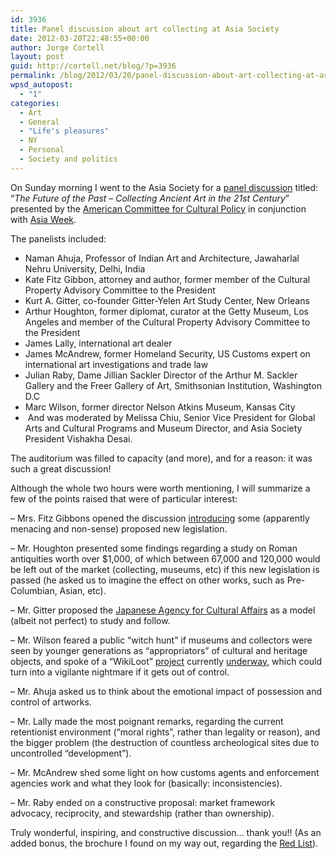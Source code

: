 ```yaml
---
id: 3936
title: Panel discussion about art collecting at Asia Society
date: 2012-03-20T22:48:55+00:00
author: Jorge Cortell
layout: post
guid: http://cortell.net/blog/?p=3936
permalink: /blog/2012/03/20/panel-discussion-about-art-collecting-at-asia-society/
wpsd_autopost:
  - "1"
categories:
  - Art
  - General
  - "Life's pleasures"
  - NY
  - Personal
  - Society and politics
---
```

On Sunday morning I went to the Asia Society for a <a title="http://asiasociety.org/new-york/events/future-past-collecting-ancient-art-21st-century" href="http://asiasociety.org/new-york/events/future-past-collecting-ancient-art-21st-century" target="_blank">panel discussion</a> titled: &#8220;_The Future of the Past &#8211; Collecting Ancient Art in the 21st Century_&#8221; presented by the <a title="https://en.wikipedia.org/wiki/American_Council_for_Cultural_Policy" href="https://en.wikipedia.org/wiki/American_Council_for_Cultural_Policy" target="_blank">American Committee for Cultural Policy</a> in conjunction with <a title="http://www.asiaweekny.com/" href="http://www.asiaweekny.com/" target="_blank">Asia Week</a>. 

The panelists included:

  * Naman Ahuja, Professor of Indian Art and Architecture, Jawaharlal Nehru University, Delhi, India
  * Kate Fitz Gibbon, attorney and author, former member of the Cultural Property Advisory Committee to the President
  * Kurt A. Gitter, co-founder Gitter-Yelen Art Study Center, New Orleans
  * Arthur Houghton, former diplomat, curator at the Getty Museum, Los Angeles and member of the Cultural Property Advisory Committee to the President
  * James Lally, international art dealer
  * James McAndrew, former Homeland Security, US Customs expert on international art investigations and trade law
  * Julian Raby, Dame Jillian Sackler Director of the Arthur M. Sackler Gallery and the Freer Gallery of Art, Smithsonian Institution, Washington D.C
  * Marc Wilson, former director Nelson Atkins Museum, Kansas City
  *  And was moderated by Melissa Chiu, Senior Vice President for Global Arts and Cultural Programs and Museum Director, and Asia Society President Vishakha Desai.

The auditorium was filled to capacity (and more), and for a reason: it was such a great discussion!

Although the whole two hours were worth mentioning, I will summarize a few of the points raised that were of particular interest:

&#8211; Mrs. Fitz Gibbons opened the discussion <a title="http://www.fitzgibbonlaw.com/art-and-cultural-property-issues" href="http://www.fitzgibbonlaw.com/art-and-cultural-property-issues" target="_blank">introducing</a> some (apparently menacing and non-sense) proposed new legislation.

&#8211; Mr. Houghton presented some findings regarding a study on Roman antiquities worth over $1,000, of which between 67,000 and 120,000 would be left out of the market (collecting, museums, etc) if this new legislation is passed (he asked us to imagine the effect on other works, such as Pre-Columbian, Asian, etc).

&#8211; Mr. Gitter proposed the <a title="http://www.bunka.go.jp/english/index.html" href="http://www.bunka.go.jp/english/index.html" target="_blank">Japanese Agency for Cultural Affairs</a> as a model (albeit not perfect) to study and follow.

&#8211; Mr. Wilson feared a public &#8220;witch hunt&#8221; if museums and collectors were seen by younger generations as &#8220;appropriators&#8221; of cultural and heritage objects, and spoke of a &#8220;WikiLoot&#8221; <a title="http://chasingaphrodite.com/2012/03/12/introducing-wikiloot-your-chance-to-fight-the-illicit-antiquities-trade/" href="http://chasingaphrodite.com/2012/03/12/introducing-wikiloot-your-chance-to-fight-the-illicit-antiquities-trade/" target="_blank">project</a> currently <a title="http://newschallenge.tumblr.com/post/19180035869/wikiloot-crowd-sourcing-an-analysis-of-the-black" href="http://newschallenge.tumblr.com/post/19180035869/wikiloot-crowd-sourcing-an-analysis-of-the-black" target="_blank">underway</a>, which could turn into a vigilante nightmare if it gets out of control.

&#8211; Mr. Ahuja asked us to think about the emotional impact of possession and control of artworks.

&#8211; Mr. Lally made the most poignant remarks, regarding the current retentionist environment (&#8220;moral rights&#8221;, rather than legality or reason), and the bigger problem (the destruction of countless archeological sites due to uncontrolled &#8220;development&#8221;).

&#8211; Mr. McAndrew shed some light on how customs agents and enforcement agencies work and what they look for (basically: inconsistencies).

&#8211; Mr. Raby ended on a constructive proposal: market framework advocacy, reciprocity, and stewardship (rather than ownership).

Truly wonderful, inspiring, and constructive discussion&#8230; thank you!! (As an added bonus, the brochure I found on my way out, regarding the <a title="http://icom.museum/what-we-do/programmes/fighting-illicit-traffic/red-list.html" href="http://icom.museum/what-we-do/programmes/fighting-illicit-traffic/red-list.html" target="_blank">Red List</a>).